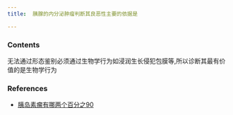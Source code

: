 ```yaml
---
title:  胰腺的内分泌肿瘤判断其良恶性主要的依据是

--- 
```


### Contents
无法通过形态鉴别必须通过生物学行为如浸润生长侵犯包膜等,所以诊断其最有价值的是生物学行为

### References
- [胰岛素瘤有哪两个百分之90](/胰岛素瘤有哪两个百分之90)

